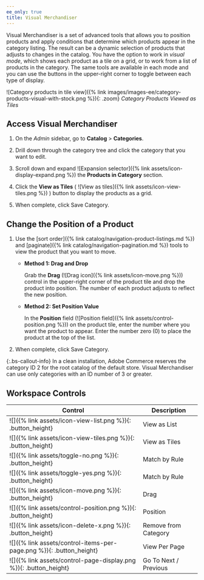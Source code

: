 ```yaml
---
ee_only: true
title: Visual Merchandiser
---
```


Visual Merchandiser is a set of advanced tools that allows you to position products and apply conditions that determine which products appear in the category listing. The result can be a dynamic selection of products that adjusts to changes in the catalog. You have the option to work in _visual mode_, which shows each product as a tile on a grid, or to work from a list of products in the category. The same tools are available in each mode and you can use the buttons in the upper-right corner to toggle between each type of display.

![Category products in tile view]({% link images/images-ee/category-products-visual-with-stock.png %}){: .zoom}
_Category Products Viewed as Tiles_

## Access Visual Merchandiser

1. On the _Admin_ sidebar, go to **Catalog** > **Categories**.

1. Drill down through the category tree and click the category that you want to edit.

1. Scroll down and expand ![Expansion selector]({% link assets/icon-display-expand.png %}) the **Products in Category** section.

1. Click the **View as Tiles** ( ![View as tiles]({% link assets/icon-view-tiles.png %}) ) button to display the products as a grid.

1. When complete, click <span class="btn">Save Category</span>.

## Change the Position of a Product

1. Use the [sort order]({% link catalog/navigation-product-listings.md %}) and [paginate]({% link catalog/navigation-pagination.md %}) tools to view the product that you want to move.

    - **Method 1: Drag and Drop**

        Grab the **Drag** (![Drag icon]({% link assets/icon-move.png %})) control in the upper-right corner of the product tile and drop the product into position. The number of each product adjusts to reflect the new position.

    - **Method 2: Set Position Value**

        In the **Position** field (![Position field]({% link assets/control-position.png %})) on the product tile, enter the number where you want the product to appear. Enter the number zero (0) to place the product at the top of the list.

1. When complete, click <span class="btn">Save Category</span>.

{:.bs-callout-info}
In a clean installation, Adobe Commerce reserves the category ID 2 for the root catalog of the default store. Visual Merchandiser can use only categories with an ID number of 3 or greater.

## Workspace Controls

|Control|Description|
|--- |--- |
|![]({% link assets/icon-view-list.png %}){: .button_height}|View as List|
|![]({% link assets/icon-view-tiles.png %}){: .button_height}|View as Tiles|
|![]({% link assets/toggle-no.png %}){: .button_height}|Match by Rule|
|![]({% link assets/toggle-yes.png %}){: .button_height}|Match by Rule|
|![]({% link assets/icon-move.png %}){: .button_height}|Drag|
|![]({% link assets/control-position.png %}){: .button_height}|Position|
|![]({% link assets/icon-delete-x.png %}){: .button_height}|Remove from Category|
|![]({% link assets/control-items-per-page.png %}){: .button_height}|View Per Page|
|![]({% link assets/control-page-display.png %}){: .button_height}|Go To Next / Previous|
